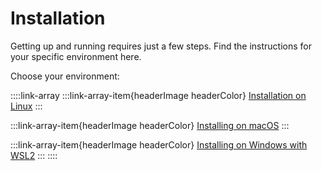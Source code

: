 # Installation

Getting up and running requires just a few steps. Find the instructions for your specific environment here.

Choose your environment:

::::link-array
:::link-array-item{headerImage headerColor}
[Installation on Linux](./01_linux.md)&#x20;
:::

:::link-array-item{headerImage headerColor}
[Installing on macOS](./02_macOSX.md)&#x20;
:::

:::link-array-item{headerImage headerColor}
[Installing on Windows with WSL2](./03_windowsWSL.md)&#x20;
:::
::::



